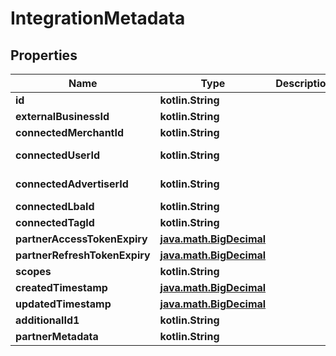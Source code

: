 
# IntegrationMetadata

## Properties
| Name | Type | Description | Notes |
| ------------ | ------------- | ------------- | ------------- |
| **id** | **kotlin.String** |  |  [optional] |
| **externalBusinessId** | **kotlin.String** |  |  [optional] |
| **connectedMerchantId** | **kotlin.String** |  |  [optional] |
| **connectedUserId** | **kotlin.String** |  |  [optional] [readonly] |
| **connectedAdvertiserId** | **kotlin.String** |  |  [optional] [readonly] |
| **connectedLbaId** | **kotlin.String** |  |  [optional] |
| **connectedTagId** | **kotlin.String** |  |  [optional] |
| **partnerAccessTokenExpiry** | [**java.math.BigDecimal**](java.math.BigDecimal.md) |  |  [optional] |
| **partnerRefreshTokenExpiry** | [**java.math.BigDecimal**](java.math.BigDecimal.md) |  |  [optional] |
| **scopes** | **kotlin.String** |  |  [optional] |
| **createdTimestamp** | [**java.math.BigDecimal**](java.math.BigDecimal.md) |  |  [optional] |
| **updatedTimestamp** | [**java.math.BigDecimal**](java.math.BigDecimal.md) |  |  [optional] |
| **additionalId1** | **kotlin.String** |  |  [optional] |
| **partnerMetadata** | **kotlin.String** |  |  [optional] |



